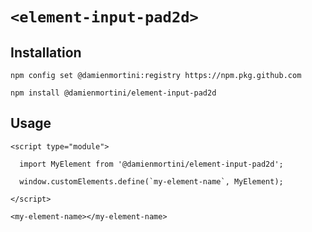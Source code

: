 # `<element-input-pad2d>`

## Installation

```
npm config set @damienmortini:registry https://npm.pkg.github.com

npm install @damienmortini/element-input-pad2d
```

## Usage
```
<script type="module">

  import MyElement from '@damienmortini/element-input-pad2d';

  window.customElements.define(`my-element-name`, MyElement);

</script>

<my-element-name></my-element-name>
```
